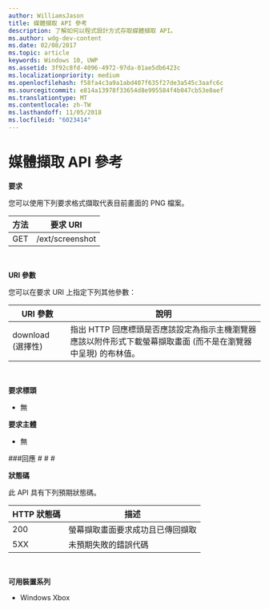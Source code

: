 ```yaml
---
author: WilliamsJason
title: 媒體擷取 API 參考
description: 了解如何以程式設計方式存取媒體擷取 API。
ms.author: wdg-dev-content
ms.date: 02/08/2017
ms.topic: article
keywords: Windows 10, UWP
ms.assetid: 3f92c8fd-4096-4972-97da-01ae5db6423c
ms.localizationpriority: medium
ms.openlocfilehash: f58fa4c3a9a1abd407f635f27de3a545c3aafc6c
ms.sourcegitcommit: e814a13978f33654d8e995584f4b047cb53e0aef
ms.translationtype: MT
ms.contentlocale: zh-TW
ms.lasthandoff: 11/05/2018
ms.locfileid: "6023414"
---
```

# <a name="media-capture-api-reference"></a>媒體擷取 API 參考 #

**要求**

您可以使用下列要求格式擷取代表目前畫面的 PNG 檔案。

| 方法        | 要求 URI     | 
| ------------- |-----------------|
| GET           | /ext/screenshot |
<br>

**URI 參數**

您可以在要求 URI 上指定下列其他參數：


| URI 參數      | 說明     | 
| ------------------ |-----------------|
| download (選擇性)| 指出 HTTP 回應標頭是否應該設定為指示主機瀏覽器應該以附件形式下載螢幕擷取畫面 (而不是在瀏覽器中呈現) 的布林值。  |
<br>

**要求標頭**

* 無

**要求主體**

* 無

###<a name="response"></a>回應 # # #

**狀態碼**

此 API 具有下列預期狀態碼。

| HTTP 狀態碼   | 描述     | 
| ------------------ |-----------------|
| 200                | 螢幕擷取畫面要求成功且已傳回擷取 |
| 5XX                | 未預期失敗的錯誤代碼 |
<br>

**可用裝置系列**

* Windows Xbox

